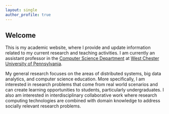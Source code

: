 ```yaml
---
layout: single
author_profile: true
---
```


  <h2>Welcome</h2>

  This is my academic website, where I provide and update information related to my current research and teaching activities. I am currently an assistant professor in the [Computer Science Department](https://www.wcupa.edu/sciences-mathematics/computerScience/) at [West Chester University of Pennsylvania](https://www.wcupa.edu/). 

  My general research focuses on the areas of distributed systems, big data analytics, and computer science education. More specifically, I am interested in research problems that come from real world scenarios and can create learning opportunities to students, particularly undergraduates. I also am interested in interdisciplinary collaborative work where research computing technologies are combined with domain knowledge to address socially relevant research problems.